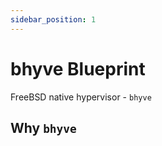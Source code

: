 ```yaml
---
sidebar_position: 1
---
```


# bhyve Blueprint

FreeBSD native hypervisor - `bhyve`

## Why `bhyve`

